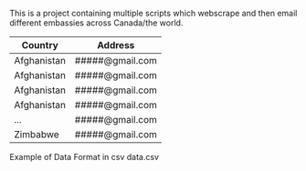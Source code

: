 This is a project containing multiple scripts which webscrape and then email different embassies across Canada/the world.

| Country     | Address         |
|-------------|-----------------|
| Afghanistan | #####@gmail.com |
| Afghanistan | #####@gmail.com |
| Afghanistan | #####@gmail.com |
| Afghanistan | #####@gmail.com |
| ...         | #####@gmail.com |
| Zimbabwe    | #####@gmail.com |

Example of Data Format in csv data.csv
